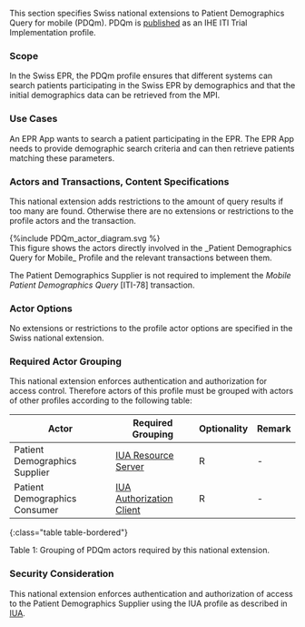 This section specifies Swiss national extensions to Patient Demographics Query for mobile (PDQm). PDQm is [published](https://profiles.ihe.net/ITI/PDQm/index.html) as an IHE ITI Trial Implementation profile.

###	Scope  
In the Swiss EPR, the PDQm profile ensures that different systems can search patients participating in the Swiss EPR by demographics and that the initial demographics data can be retrieved from the MPI. 

###	Use Cases  
An EPR App wants to search a patient participating in the EPR. The EPR App needs to provide demographic search 
criteria and can then retrieve patients matching these parameters.

###	Actors and Transactions, Content Specifications  
This national extension adds restrictions to the amount of query results if too many are found. Otherwise there are no extensions or restrictions to the profile actors and the transaction. 

<div>
{%include PDQm_actor_diagram.svg %}
</div>
This figure shows the actors directly involved in the _Patient Demographics Query for Mobile_ Profile and the 
relevant transactions between them.

The Patient Demographics Supplier is not required to implement the _Mobile Patient Demographics Query_ [ITI-78] transaction.

### Actor Options  
No extensions or restrictions to the profile actor options are specified in the Swiss national extension. 

### Required Actor Grouping  
This national extension enforces authentication and authorization for access control. Therefore actors of this profile must be grouped with actors of other profiles according to the following table: 

| Actor                                         | Required Grouping                                                 | Optionality | Remark |
|-----------------------------------------------|-------------------------------------------------------------------|-------------|--------|
| Patient Demographics Supplier                 | [IUA Resource Server](iti-iua.html#actors-and-transactions)       | R           | -      |  
| Patient Demographics Consumer                 | [IUA Authorization Client](iti-iua.html#actors-and-transactions)  | R           | -      |
{:class="table table-bordered"}

<figcaption ID="1">Table 1: Grouping of PDQm actors required by this national extension. </figcaption>

###	Security Consideration
This national extension enforces authentication and authorization of access to the Patient Demographics Supplier using 
the IUA profile as described in [IUA](iti-71.html).
